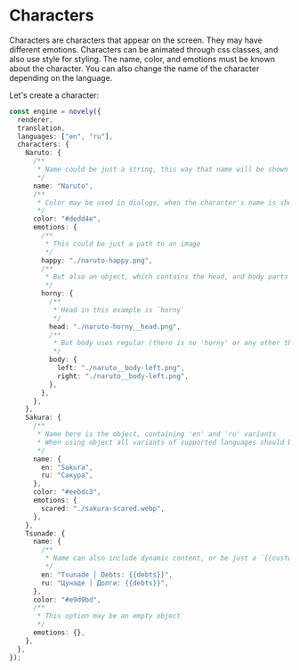 # Characters

Characters are characters that appear on the screen. They may have different emotions. Characters can be animated through css classes, and also use style for styling. The name, color, and emotions must be known about the character. You can also change the name of the character depending on the language.

Let's create a character:

```ts
const engine = novely({
  renderer,
  translation,
  languages: ["en", "ru"],
  characters: {
    Naruto: {
      /**
       * Name could be just a string, this way that name will be shown in all the languages
       */
      name: "Naruto",
      /**
       * Color may be used in dialogs, when the character's name is shown
       */
      color: "#dedd4e",
      emotions: {
        /**
         * This could be just a path to an image
         */
        happy: "./naruto-happy.png",
        /**
         * But also an object, which contains the head, and body parts of a character
         */
        horny: {
          /**
           * Head in this example is `horny`
           */
          head: "./naruto-horny__head.png",
          /**
           * But body uses regular (there is no 'horny' or any other thing) texture
           */
          body: {
            left: "./naruto__body-left.png",
            right: "./naruto__body-left.png",
          },
        },
      },
    },
    Sakura: {
      /**
       * Name here is the object, containing 'en' and 'ru' variants
       * When using object all variants of supported languages should be present
       */
      name: {
        en: "Sakura",
        ru: "Сакура",
      },
      color: "#eebdc3",
      emotions: {
        scared: "./sakura-scared.webp",
      },
    },
    Tsunade: {
      name: {
        /**
         * Name can also include dynamic content, or be just a `{{custom_player_name}}`
         */
        en: "Tsunade │ Debts: {{debts}}",
        ru: "Цунаде │ Долги: {{debts}}",
      },
      color: "#e9d9bd",
      /**
       * This option may be an empty object
       */
      emotions: {},
    },
  },
});
```
